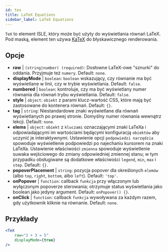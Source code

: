 ```yaml
---
id: tex
title: LaTeX Equations
sidebar_label: LaTeX Equations
---
```


`TeX` to element ISLE, który może być użyty do wyświetlania równań LaTeX. Pod maską, element ten używa [KaTeX](https://github.com/Khan/KaTeX) do błyskawicznego renderowania.

## Opcje

* __raw__ | `(string|number) (required)`: Dosłowne LaTeX-owe "sznurki" do oddania. Przyjmuje też `numery`. Default: `none`.
* __displayMode__ | `boolean`: `boolean` wskazujący, czy równanie ma być wyświetlane w linii, czy w trybie wyświetlania. Default: `false`.
* __numbered__ | `boolean`: kontroluje, czy ma być wyświetlany numer równania dla równań trybu wyświetlania. Default: `false`.
* __style__ | `object`: `obiekt` z parami klucz-wartość CSS, które mają być zastosowane do kontenera równań. Default: `{}`.
* __tag__ | `string`: Niestandardowe znaki wyświetlane dla równań wyświetlanych po prawej stronie. Domyślny numer równania wewnątrz lekcji. Default: `none`.
* __elems__ | `object`: `obiekt` z `kluczami` oznaczającymi znaki LaTeXa i odpowiadającymi im wartościami będącymi konfiguracją `obiektów` aby uczynić je interaktywnymi. Ustawienie opcji `podpowiedzi narzędzia` spowoduje wyświetlenie podpowiedzi po najechaniu kursorem na znaki LaTeXa. Ustawienie właściwości `zmienna` spowoduje wyświetlenie suwaka wejściowego do zmiany odpowiedniej zmiennej stanu; w tym przypadku obsługiwane są dodatkowe właściwości `legend`, `min`, `max` i `step`. Default: `{}`.
* __popoverPlacement__ | `string`: pozycja popover dla określonych `elemów` (albo `top`, `right`, `bottom`, albo `left`). Default: `'top'`.
* __onPopover__ | `function`: callback `funkcja` przy włączonym lub wyłączonym popoverze sterowania; otrzymuje status wyświetlania jako boolean jako jedyny argument. Default: `onPopover() {}`.
* __onClick__ | `function`: callback `funkcja` wywoływana za każdym razem, gdy użytkownik kliknie na równanie. Default: `none`.


## Przykłady

```jsx live
<TeX
    raw="2 + 3 = 5"
    displayMode={true}
/>
```




